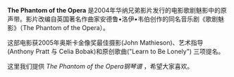 

**The Phantom of the Opera**
是2004年华纳兄弟影片发行的电影歌剧魅影中的原声带。影片改编自英国著名作曲家安德鲁•洛伊•韦伯创作的同名音乐剧《歌剧魅影》（The Phantom of
the Opera）。

  
这部电影获2005年奥斯卡金像奖最佳摄影(John Mathieson)、艺术指导(Anthony Pratt 与 Celia
Bobak)和原创歌曲("Learn to Be Lonely") 三项提名。

  
这里我们提供 _The Phantom of the Opera钢琴谱_ ，希望大家喜欢。

